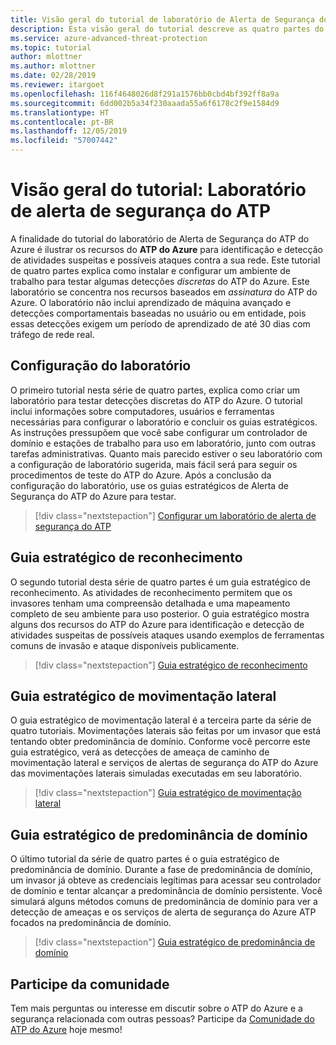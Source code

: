 ```yaml
---
title: Visão geral do tutorial de laboratório de Alerta de Segurança do ATP do Azure | Microsoft Docs
description: Esta visão geral do tutorial descreve as quatro partes do laboratório de Alerta de Segurança do ATP do Azure para simular ameaças que serão detectadas pelo ATP do Azure.
ms.service: azure-advanced-threat-protection
ms.topic: tutorial
author: mlottner
ms.author: mlottner
ms.date: 02/28/2019
ms.reviewer: itargoet
ms.openlocfilehash: 116f4648026d8f291a1576bb0cbd4bf392ff8a9a
ms.sourcegitcommit: 6dd002b5a34f230aaada55a6f6178c2f9e1584d9
ms.translationtype: HT
ms.contentlocale: pt-BR
ms.lasthandoff: 12/05/2019
ms.locfileid: "57007442"
---
```

# <a name="tutorial-overview-atp-security-alert-lab"></a>Visão geral do tutorial: Laboratório de alerta de segurança do ATP

A finalidade do tutorial do laboratório de Alerta de Segurança do ATP do Azure é ilustrar os recursos do **ATP do Azure** para identificação e detecção de atividades suspeitas e possíveis ataques contra a sua rede. Este tutorial de quatro partes explica como instalar e configurar um ambiente de trabalho para testar algumas detecções *discretas* do ATP do Azure. Este laboratório se concentra nos recursos baseados em *assinatura* do ATP do Azure. O laboratório não inclui aprendizado de máquina avançado e detecções comportamentais baseadas no usuário ou em entidade, pois essas detecções exigem um período de aprendizado de até 30 dias com tráfego de rede real.

## <a name="lab-setup"></a>Configuração do laboratório

O primeiro tutorial nesta série de quatro partes, explica como criar um laboratório para testar detecções discretas do ATP do Azure. O tutorial inclui informações sobre computadores, usuários e ferramentas necessárias para configurar o laboratório e concluir os guias estratégicos. As instruções pressupõem que você sabe configurar um controlador de domínio e estações de trabalho para uso em laboratório, junto com outras tarefas administrativas. Quanto mais parecido estiver o seu laboratório com a configuração de laboratório sugerida, mais fácil será para seguir os procedimentos de teste do ATP do Azure. Após a conclusão da configuração do laboratório, use os guias estratégicos de Alerta de Segurança do ATP do Azure para testar.

> [!div class="nextstepaction"]
> [Configurar um laboratório de alerta de segurança do ATP](atp-playbook-setup-lab.md)

## <a name="reconnaissance-playbook"></a>Guia estratégico de reconhecimento

O segundo tutorial desta série de quatro partes é um guia estratégico de reconhecimento. As atividades de reconhecimento permitem que os invasores tenham uma compreensão detalhada e uma mapeamento completo de seu ambiente para uso posterior. O guia estratégico mostra alguns dos recursos do ATP do Azure para identificação e detecção de atividades suspeitas de possíveis ataques usando exemplos de ferramentas comuns de invasão e ataque disponíveis publicamente.

> [!div class="nextstepaction"]
> [Guia estratégico de reconhecimento](atp-playbook-reconnaissance.md)


## <a name="lateral-movement-playbook"></a>Guia estratégico de movimentação lateral

O guia estratégico de movimentação lateral é a terceira parte da série de quatro tutoriais. Movimentações laterais são feitas por um invasor que está tentando obter predominância de domínio. Conforme você percorre este guia estratégico, verá as detecções de ameaça de caminho de movimentação lateral e serviços de alertas de segurança do ATP do Azure das movimentações laterais simuladas executadas em seu laboratório.  

> [!div class="nextstepaction"]
> [Guia estratégico de movimentação lateral](atp-playbook-lateral-movement.md)

## <a name="domain-dominance-playbook"></a>Guia estratégico de predominância de domínio

O último tutorial da série de quatro partes é o guia estratégico de predominância de domínio. Durante a fase de predominância de domínio, um invasor já obteve as credenciais legítimas para acessar seu controlador de domínio e tentar alcançar a predominância de domínio persistente. Você simulará alguns métodos comuns de predominância de domínio para ver a detecção de ameaças e os serviços de alerta de segurança do Azure ATP focados na predominância de domínio.

> [!div class="nextstepaction"]
> [Guia estratégico de predominância de domínio](atp-playbook-domain-dominance.md)


## <a name="join-the-community"></a>Participe da comunidade

Tem mais perguntas ou interesse em discutir sobre o ATP do Azure e a segurança relacionada com outras pessoas? Participe da [Comunidade do ATP do Azure](https://techcommunity.microsoft.com/t5/Azure-Advanced-Threat-Protection/bd-p/AzureAdvancedThreatProtection) hoje mesmo!
